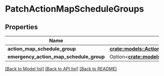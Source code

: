 # PatchActionMapScheduleGroups

## Properties

Name | Type | Description | Notes
------------ | ------------- | ------------- | -------------
**action_map_schedule_group** | [**crate::models::ActionMapScheduleGroup**](ActionMapScheduleGroup.md) |  | 
**emergency_action_map_schedule_group** | Option<[**crate::models::ActionMapScheduleGroup**](ActionMapScheduleGroup.md)> |  | [optional]

[[Back to Model list]](../README.md#documentation-for-models) [[Back to API list]](../README.md#documentation-for-api-endpoints) [[Back to README]](../README.md)


